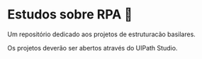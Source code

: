 # Estudos sobre RPA 🤖

Um repositório dedicado aos projetos de estruturacão basilares.

Os projetos deverão ser abertos através do UIPath Studio.
